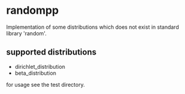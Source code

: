 # randompp

Implementation of some distributions which does not exist in standard library 'random'.

## supported distributions

- dirichlet_distribution<RealType>
- beta_distribution<RealType>

for usage see the test directory.
